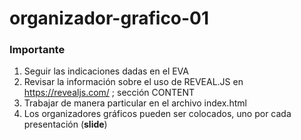 # organizador-grafico-01

### Importante
1. Seguir las indicaciones dadas en el EVA
2. Revisar la información sobre el uso de REVEAL.JS en https://revealjs.com/ ; sección CONTENT
3. Trabajar de manera particular en el archivo index.html
4. Los organizadores gráficos pueden ser colocados, uno por cada presentación (**slide**)
